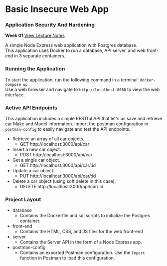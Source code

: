 # Basic Insecure Web App
### Application Security And Hardening
**Week 01** [View Lecture Notes](../../../LectureNotes/Week-01)

A simple Node Express web application with Postgres database.  
This application uses Docker to run a database, API server, and web front-end in 3 separate containers.

### Running the Application
To start the application, run the following command in a terminal: `docker-compose up`  
Use a web browser and navigate to `http://localhost:8080` to view the web interface.

### Active API Endpoints
This application includes a simple RESTful API that let's us save and retrieve car Make and Model information.
Import the postman configuration in `postman-config` to easily navigate and test the API endpoints.

- Retrieve an array of all car objects.  
  - GET http://localhost:3000/api/car  
- Insert a new car object. 
  - POST http://localhost:3000/api/car
- Get a single car object.  
  - GET http://localhost:3000/api/car/:id  
- Update a car object.  
  - PUT http://localhost:3000/api/car/:id  
- Delete a car object (using soft delete in this case).
  - DELETE http://localhost:3000/api/car/:id  


### Project Layout
- database
  - Contains the Dockerfile and sql scripts to initialize the Postgres container.
- front-end
  - Contains the HTML, CSS, and JS files for the web front-end
- server
  - Contains the Server API in the form of a Node Express app.
- postman-config
  - Contains an exported Postman configuration. Use the `Import` function in Postman to load this configuration.